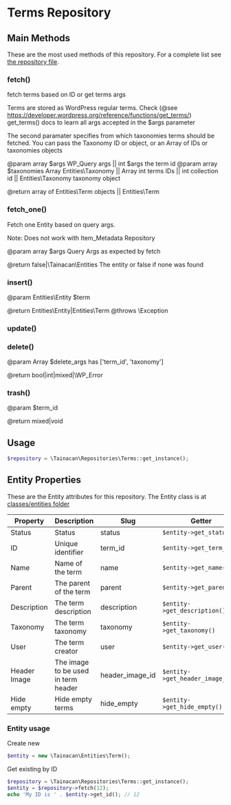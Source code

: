 
# Terms Repository

## Main Methods

These are the most used methods of this repository. For a complete list see [the repository file](../src/classes/repositories/class-tainacan-terms.php).


### fetch()


fetch terms based on ID or get terms args

Terms are stored as WordPress regular terms. Check (@see https://developer.wordpress.org/reference/functions/get_terms/) get_terms() docs
to learn all args accepted in the $args parameter

The second paramater specifies from which taxonomies terms should be fetched.
You can pass the Taxonomy ID or object, or an Array of IDs or taxonomies objects

@param array $args WP_Query args || int $args the term id
@param array $taxonomies Array Entities\Taxonomy || Array int terms IDs || int collection id || Entities\Taxonomy taxonomy object

@return array of Entities\Term objects || Entities\Term
 

### fetch_one()


Fetch one Entity based on query args.

Note: Does not work with Item_Metadata Repository

@param array $args Query Args as expected by fetch

@return false|\Tainacan\Entities The entity or false if none was found
 

### insert()


@param Entities\Entity $term

@return Entities\Entity|Entities\Term
@throws \Exception
 

### update()



### delete()


@param Array $delete_args has ['term_id', 'taxonomy']

@return bool|int|mixed|\WP_Error
 

### trash()


@param $term_id

@return mixed|void
 

## Usage 

```PHP
$repository = \Tainacan\Repositories\Terms::get_instance();
```

## Entity Properties 

These are the Entity attributes for this repository. The Entity class is at [classes/entities folder](../src/classes/entities/class-tainacan-term.php)

Property | Description | Slug | Getter | Setter | Stored as
--- | --- | --- | --- | --- | --- 
Status|Status|status|`$entity->get_status()`|`$entity->set_status()`|post_status
ID|Unique identifier|term_id|`$entity->get_term_id()`|`$entity->set_term_id()`|term_id
Name|Name of the term|name|`$entity->get_name()`|`$entity->set_name()`|name
Parent|The parent of the term|parent|`$entity->get_parent()`|`$entity->set_parent()`|parent
Description|The term description|description|`$entity->get_description()`|`$entity->set_description()`|description
Taxonomy|The term taxonomy|taxonomy|`$entity->get_taxonomy()`|`$entity->set_taxonomy()`|taxonomy
User|The term creator|user|`$entity->get_user()`|`$entity->set_user()`|termmeta
Header Image|The image to be used in term header|header_image_id|`$entity->get_header_image_id()`|`$entity->set_header_image_id()`|termmeta
Hide empty|Hide empty terms|hide_empty|`$entity->get_hide_empty()`|`$entity->set_hide_empty()`|hide_empty

### Entity usage


Create new

```PHP
$entity = new \Tainacan\Entities\Term();
```

Get existing by ID
```PHP
$repository = \Tainacan\Repositories\Terms::get_instance();
$entity = $repository->fetch(12);
echo 'My ID is ' . $entity->get_id(); // 12
```


